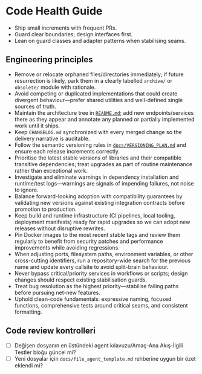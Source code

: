 # Code Health Guide
- Ship small increments with frequent PRs.
- Guard clear boundaries; design interfaces first.
- Lean on guard classes and adapter patterns when stabilising seams.

## Engineering principles

- Remove or relocate orphaned files/directories immediately; if future resurrection is likely, park them in a clearly labelled `archive/` or `obsolete/` module with rationale.
- Avoid competing or duplicated implementations that could create divergent behaviour—prefer shared utilities and well-defined single sources of truth.
- Maintain the architecture tree in [`README.md`](../README.md); add new endpoints/services there as they appear and annotate any planned or partially implemented work until it ships.
- Keep `CHANGELOG.md` synchronized with every merged change so the delivery narrative is auditable.
- Follow the semantic versioning rules in [`docs/VERSIONING_PLAN.md`](VERSIONING_PLAN.md) and ensure each release increments correctly.
- Prioritise the latest stable versions of libraries and their compatible transitive dependencies; treat upgrades as part of routine maintenance rather than exceptional work.
- Investigate and eliminate warnings in dependency installation and runtime/test logs—warnings are signals of impending failures, not noise to ignore.
- Balance forward-looking adoption with compatibility guarantees by validating new versions against existing integration contracts before promotion to production.
- Keep build and runtime infrastructure (CI pipelines, local tooling, deployment manifests) ready for rapid upgrades so we can adopt new releases without disruptive rewrites.
- Pin Docker images to the most recent stable tags and review them regularly to benefit from security patches and performance improvements while avoiding regressions.
- When adjusting ports, filesystem paths, environment variables, or other cross-cutting identifiers, run a repository-wide search for the previous name and update every callsite to avoid split-brain behaviour.
- Never bypass critical/priority services in workflows or scripts; design changes should respect existing stabilisation guards.
- Treat bug resolution as the highest priority—stabilise failing paths before pursuing net-new features.
- Uphold clean-code fundamentals: expressive naming, focused functions, comprehensive tests around critical seams, and consistent formatting.

## Code review kontrolleri

- [ ] Değişen dosyanın en üstündeki agent kılavuzu/Amaç-Ana Akış-İlgili Testler bloğu güncel mi?
- [ ] Yeni dosyalar için `docs/file_agent_template.md` rehberine uygun bir özet eklendi mi?
